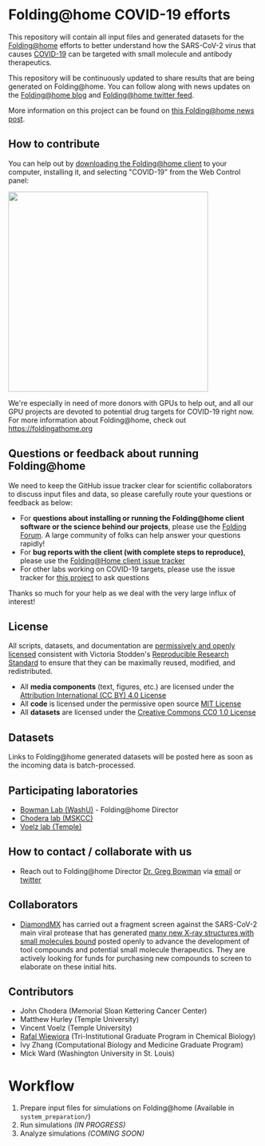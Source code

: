 # Folding@home COVID-19 efforts

This repository will contain all input files and generated datasets for the [Folding@home](https://foldingathome.org) efforts to better understand how the SARS-CoV-2 virus that causes [COVID-19](https://www.cdc.gov/coronavirus/2019-ncov/index.html) can be targeted with small molecule and antibody therapeutics.

This repository will be continuously updated to share results that are being generated on Folding@home.
You can follow along with news updates on the [Folding@home blog](https://foldingathome.org/news/) and [Folding@home twitter feed](https://twitter.com/foldingathome).

More information on this project can be found on [this Folding@home news post](https://foldingathome.org/2020/03/10/covid19-update/).

## How to contribute

You can help out by [downloading the Folding@home client](https://foldingathome.org/start-folding/) to your computer, installing it, and selecting "COVID-19" from the Web Control panel:

<img src="https://i.ibb.co/khj9b0M/image.png" width="400" />

We're especially in need of more donors with GPUs to help out, and all our GPU projects are devoted to potential drug targets for COVID-19 right now.
For more information about Folding@home, check out https://foldingathome.org

## Questions or feedback about running Folding@home

We need to keep the GitHub issue tracker clear for scientific collaborators to discuss input files and data, so please carefully route your questions or feedback as below:

* For **questions about installing or running the Folding@home client software or the science behind our projects**, please use the [Folding Forum](https://foldingforum.org/). A large community of folks can help answer your questions rapidly!
* For **bug reports with the client (with complete steps to reproduce)**, please use the [Folding@Home client issue tracker](https://github.com/FoldingAtHome/fah-client-pub/issues)
* For other labs working on COVID-19 targets, please use the issue tracker for [this project](https://github.com/FoldingAtHome/coronavirus/issues) to ask questions

Thanks so much for your help as we deal with the very large influx of interest!

## License

All scripts, datasets, and documentation are [permissively and openly licensed](LICENSE.md) consistent with Victoria Stodden's [Reproducible Research Standard](https://web.stanford.edu/~vcs/talks/VictoriaStoddenCommuniaJune2009-2.pdf) to ensure that they can be maximally reused, modified, and redistributed.

* All **media components** (text, figures, etc.) are licensed under the [Attribution International (CC BY) 4.0 License](https://creativecommons.org/licenses/by/4.0/)
* All **code** is licensed under the permissive open source [MIT License](https://opensource.org/licenses/MIT)
* All **datasets** are licensed under the [Creative Commons CC0 1.0 License](https://creativecommons.org/publicdomain/zero/1.0/)

## Datasets

Links to Folding@home generated datasets will be posted here as soon as the incoming data is batch-processed.

## Participating laboratories
* [Bowman Lab (WashU)](https://bowmanlab.biochem.wustl.edu/) - Folding@home Director
* [Chodera lab (MSKCC)](http://choderalab.org)
* [Voelz lab (Temple)](http://www.voelzlab.org/)

## How to contact / collaborate with us
* Reach out to Folding@home Director [Dr. Greg Bowman](https://bowmanlab.biochem.wustl.edu/) via [email](mailto:g.bowman@wustl.edu) or [twitter](https://twitter.com/drGregBowman)

## Collaborators
* [DiamondMX](https://www.diamond.ac.uk/Instruments/Mx/Fragment-Screening.html) has carried out a fragment screen against the SARS-CoV-2 main viral protease that has generated [many new X-ray structures with small molecules bound](https://www.diamond.ac.uk/covid-19/for-scientists/Main-protease-structure-and-XChem.html) posted openly to advance the development of tool compounds and potential small molecule therapeutics. They are actively looking for funds for purchasing new compounds to screen to elaborate on these initial hits.

## Contributors

* John Chodera (Memorial Sloan Kettering Cancer Center)
* Matthew Hurley (Temple University)
* Vincent Voelz (Temple University)
* [Rafal Wiewiora](https://www.mskcc.org/research/ski/labs/members/rafal-wiewiora) (Tri-Institutional Graduate Program in Chemical Biology)
* Ivy Zhang (Computational Biology and Medicine Graduate Program)
* Mick Ward (Washington University in St. Louis)

# Workflow
1. Prepare input files for simulations on Folding@home (Available in `system_preparation/`)
2. Run simulations *(IN PROGRESS)*
3. Analyze simulations *(COMING SOON)*
